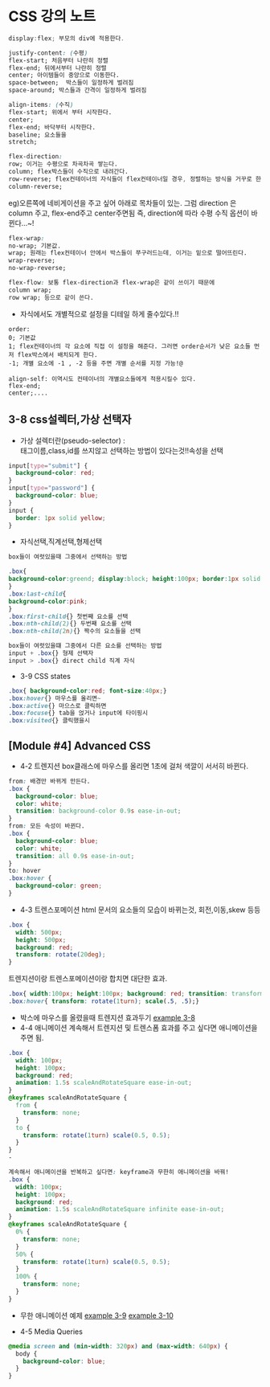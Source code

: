 # CSS 강의 노트

```cs
display:flex; 부모의 div에 적용한다.
```

```css
justify-content: (수평)
flex-start; 처음부터 나란히 정렬
flex-end; 뒤에서부터 나란히 정렬
center; 아이템들이 중앙으로 이동한다.
space-between;  박스들이 일정하게 벌려짐
space-around; 박스들과 간격이 일정하게 벌려짐
```

```css
align-items: (수직)
flex-start; 위에서 부터 시작한다.
center;
flex-end; 바닥부터 시작한다.
baseline; 요소들을
stretch;
```

```css
flex-direction:
row; 이거는 수평으로 차곡차곡 쌓는다.
column; flex박스들이 수직으로 내려간다.
row-reverse; flex컨테이너의 자식들이 flex컨테이너일 경우, 정렬하는 방식을 거꾸로 한다.
column-reverse;
```

eg)오른쪽에 네비게이션을 주고 싶어 아래로 목차들이 있는.
그럼 direction 은 column 주고, flex-end주고 center주면됨
즉, direction에 따라 수평 수직 옵션이 바뀐다...~!

```css
flex-wrap:
no-wrap; 기본값.
wrap; 원래는 flex컨테이너 안에서 박스들이 쭈구러드는데, 이거는 밑으로 떨어뜨린다.
wrap-reverse;
no-wrap-reverse;

flex-flow: 보통 flex-direction과 flex-wrap은 같이 쓰이기 때문에
column wrap;
row wrap; 등으로 같이 쓴다.
```

- 자식에서도 개별적으로 설정을 디테일 하게 줄수있다.!!

```
order:
0; 기본값
1; flex컨테이너의 각 요소에 직접 이 설정을 해준다. 그러면 order순서가 낮은 요소들 먼저 flex박스에서 배치되게 한다.
-1; 개별 요소에 -1 , -2 등을 주면 개별 순서를 지정 가능!@

align-self: 이역시도 컨테이너의 개별요소들에게 적용시킬수 있다.
flex-end;
center;....
```

## 3-8 css설렉터,가상 선택자

- 가상 설렉터란(pseudo-selector) :  
  태그이름,class,id를 쓰지않고 선택하는 방법이 있다는것!!속성을 선택

```css
input[type="submit"] {
  background-color: red;
}
input[type="password"] {
  background-color: blue;
}
input {
  border: 1px solid yellow;
}
```

- 자식선택,직계선택,형제선택

```css
box들이 여럿있을때 그중에서 선택하는 방법

.box{
background-color:greend; display:block; height:100px; border:1px solid black;
}
.box:last-child{
background-color:pink;
}
.box:first-child{} 첫번째 요소를 선택
.box:nth-child(2){} 두번째 요소를 선택
.box:nth-child(2n){} 짝수의 요소들을 선택

box들이 여럿있을떄 그중에서 다른 요소를 선택하는 방법
input + .box{} 형제 선택자
input > .box{} direct child 직계 자식
```

- 3-9 CSS states

```css
.box{ background-color:red; font-size:40px;}
.box:hover{} 마우스를 올리면~
.box:active{} 마으스로 클릭하면
.box:focuse{} tab을 얹거나 input에 타이핑시
.box:visited{} 클릭했을시
```

## [Module #4] Advanced CSS

- 4-2 트렌지션
  box클래스에 마우스를 올리면 1초에 걸처 색깔이 서서히 바뀐다.

```css
from: 배경만 바뀌게 만든다.
.box {
  background-color: blue;
  color: white;
  transition: background-color 0.9s ease-in-out;
}
from: 모든 속성이 바뀐다.
.box {
  background-color: blue;
  color: white;
  transition: all 0.9s ease-in-out;
}
to: hover
.box:hover {
  background-color: green;
}
```

- 4-3 트렌스포메이션
  html 문서의 요소들의 모습이 바뀌는것, 회전,이동,skew 등등

```css
.box {
  width: 500px;
  height: 500px;
  background: red;
  transform: rotate(20deg);
}
```

트렌지션이랑 트렌스포메이션이랑 합치면 대단한 효과.

```css
.box{ width:100px; height:100px; background: red; transition: transform .5s ease-in-out;}
.box:hover{ transform: rotate(1turn); scale(.5, .5);}
```

- 박스에 마우스를 올렸을때 트렌지션 효과두기
  [example 3-8](/3.CSS3/3-7.html)
- 4-4 애니메이션
  계속해서 트렌지션 및 트렌스폼 효과를 주고 싶다면 애니메이션을 주면 됨.

```css
.box {
  width: 100px;
  height: 100px;
  background: red;
  animation: 1.5s scaleAndRotateSquare ease-in-out;
}
@keyframes scaleAndRotateSquare {
  from {
    transform: none;
  }
  to {
    transform: rotate(1turn) scale(0.5, 0.5);
  }
}
-

계속해서 애니메이션을 반복하고 싶다면: keyframe과 무한히 애니메이션을 바꿔!
.box {
  width: 100px;
  height: 100px;
  background: red;
  animation: 1.5s scaleAndRotateSquare infinite ease-in-out;
}
@keyframes scaleAndRotateSquare {
  0% {
    transform: none;
  }
  50% {
    transform: rotate(1turn) scale(0.5, 0.5);
  }
  100% {
    transform: none;
  }
}
```

- 무한 애니메이션 예제
  [example 3-9](/3.CSS3/3-9.html)
  [example 3-10](/3.CSS3/3-10.html)

- 4-5 Media Queries

```css
@media screen and (min-width: 320px) and (max-width: 640px) {
  body {
    background-color: blue;
  }
}
```
